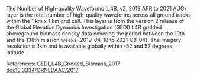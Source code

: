 The Number of High-quality Waveforms (L4B, v2, 2019 APR to 2021 AUG) layer is the total number of high-quality waveforms across all ground tracks within the 1 km x 1 km grid cell. This layer is from the version 2 release of the Global Elevation Dynamics Investigation (GEDI) L4B gridded aboveground biomass density data covering the period between the 19th and the 138th mission weeks (2019-04-18 to 2021-08-04). The imagery resolution is 1km and is available globally within -52 and 52 degrees latitude.

References: GEDI_L4B_Gridded_Biomass_2017 [doi:10.3334/ORNLDAAC/2017](https://doi.org/10.3334/ORNLDAAC/2017)
